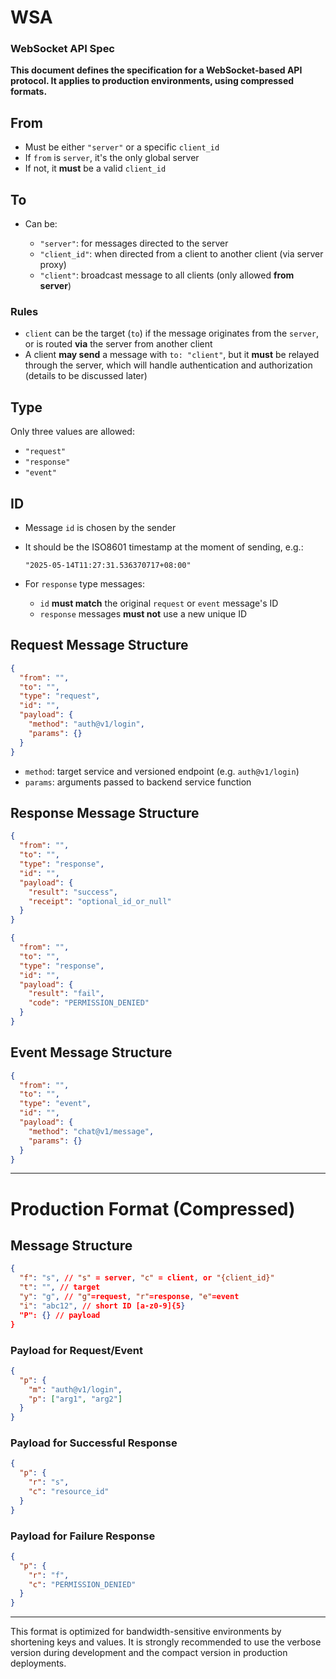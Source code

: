# WSA
### WebSocket API Spec

**This document defines the specification for a WebSocket-based API protocol. It applies to production environments, using compressed formats.**

## From

- Must be either `"server"` or a specific `client_id`
- If `from` is `server`, it's the only global server
- If not, it **must** be a valid `client_id`

## To

- Can be:

  - `"server"`: for messages directed to the server
  - `"client_id"`: when directed from a client to another client (via server proxy)
  - `"client"`: broadcast message to all clients (only allowed **from server**)

### Rules

- `client` can be the target (`to`) if the message originates from the `server`, or is routed **via** the server from another client
- A client **may send** a message with `to: "client"`, but it **must** be relayed through the server, which will handle authentication and authorization (details to be discussed later)

## Type

Only three values are allowed:

- `"request"`
- `"response"`
- `"event"`

## ID

- Message `id` is chosen by the sender
- It should be the ISO8601 timestamp at the moment of sending, e.g.:

  ```
  "2025-05-14T11:27:31.536370717+08:00"
  ```

- For `response` type messages:

  - `id` **must match** the original `request` or `event` message's ID
  - `response` messages **must not** use a new unique ID

## Request Message Structure

```json
{
  "from": "",
  "to": "",
  "type": "request",
  "id": "",
  "payload": {
    "method": "auth@v1/login",
    "params": {}
  }
}
```

- `method`: target service and versioned endpoint (e.g. `auth@v1/login`)
- `params`: arguments passed to backend service function

## Response Message Structure

```json
{
  "from": "",
  "to": "",
  "type": "response",
  "id": "",
  "payload": {
    "result": "success",
    "receipt": "optional_id_or_null"
  }
}
```

```json
{
  "from": "",
  "to": "",
  "type": "response",
  "id": "",
  "payload": {
    "result": "fail",
    "code": "PERMISSION_DENIED"
  }
}
```

## Event Message Structure

```json
{
  "from": "",
  "to": "",
  "type": "event",
  "id": "",
  "payload": {
    "method": "chat@v1/message",
    "params": {}
  }
}
```

---

# Production Format (Compressed)

## Message Structure

```json
{
  "f": "s", // "s" = server, "c" = client, or "{client_id}"
  "t": "", // target
  "y": "g", // "g"=request, "r"=response, "e"=event
  "i": "abc12", // short ID [a-z0-9]{5}
  "P": {} // payload
}
```

### Payload for Request/Event

```json
{
  "p": {
    "m": "auth@v1/login",
    "p": ["arg1", "arg2"]
  }
}
```

### Payload for Successful Response

```json
{
  "p": {
    "r": "s",
    "c": "resource_id"
  }
}
```

### Payload for Failure Response

```json
{
  "p": {
    "r": "f",
    "c": "PERMISSION_DENIED"
  }
}
```

---

This format is optimized for bandwidth-sensitive environments by shortening keys and values. It is strongly recommended to use the verbose version during development and the compact version in production deployments.
